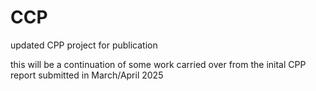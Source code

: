 # CCP
updated CPP project for publication 

this will be a continuation of some work carried over from the inital CPP report submitted in March/April 2025

